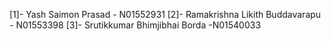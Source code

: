 [1]- Yash Saimon Prasad - N01552931
[2]- Ramakrishna Likith Buddavarapu - N01553398
[3]- Srutikkumar Bhimjibhai Borda -N01540033